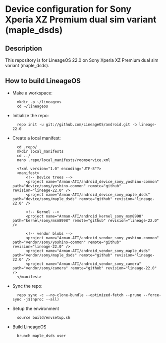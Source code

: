 Device configuration for Sony Xperia XZ Premium dual sim variant (maple_dsds)
========================================================

Description
-----------

This repository is for LineageOS 22.0 on Sony Xperia XZ Premium dual sim variant (maple_dsds).

How to build LineageOS
----------------------

* Make a workspace:

        mkdir -p ~/lineageos
        cd ~/lineageos

* Initialize the repo:

        repo init -u git://github.com/LineageOS/android.git -b lineage-22.0

* Create a local manifest:

        cd .repo/
        mkdir local_manifests
        cd ../
        nano .repo/local_manifests/roomservice.xml

        <?xml version="1.0" encoding="UTF-8"?>
        <manifest>
            <!-- Device trees -->
            <project name="Arman-ATI/android_device_sony_yoshino-common" path="device/sony/yoshino-common" remote="github" revision="lineage-22.0" />
            <project name="Arman-ATI/android_device_sony_maple_dsds" path="device/sony/maple_dsds" remote="github" revision="lineage-22.0" />

            <!-- Kernel -->
            <project name="Arman-ATI/android_kernel_sony_msm8998" path="kernel/sony/msm8998" remote="github" revision="lineage-22.0" />

            <!-- vendor blobs -->
            <project name="Arman-ATI/android_vendor_sony_yoshino-common" path="vendor/sony/yoshino-common" remote="github" revision="lineage-22.0" />
            <project name="Arman-ATI/android_vendor_sony_maple_dsds" path="vendor/sony/maple_dsds" remote="github" revision="lineage-22.0" />
            <project name="Arman-ATI/android_vendor_sony_camera" path="vendor/sony/camera" remote="github" revision="lineage-22.0" />
        </manifest>

* Sync the repo:

        repo sync -c --no-clone-bundle --optimized-fetch --prune --force-sync -j$(nproc --all)

* Setup the environment

        source build/envsetup.sh

* Build LineageOS

        brunch maple_dsds user
